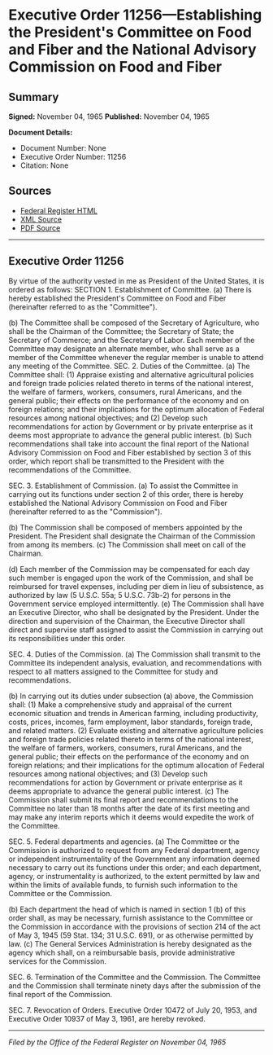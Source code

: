 # Executive Order 11256—Establishing the President's Committee on Food and Fiber and the National Advisory Commission on Food and Fiber

## Summary

**Signed:** November 04, 1965
**Published:** November 04, 1965

**Document Details:**
- Document Number: None
- Executive Order Number: 11256
- Citation: None

## Sources
- [Federal Register HTML](https://www.presidency.ucsb.edu/documents/executive-order-11256-establishing-the-presidents-committee-food-and-fiber-and-the)
- [XML Source](None)
- [PDF Source](None)

---

## Executive Order 11256

By virtue of the authority vested in me as President of the United States, it is ordered as follows:
SECTION 1. Establishment of Committee. (a) There is hereby established the President's Committee on Food and Fiber (hereinafter referred to as the "Committee").

(b) The Committee shall be composed of the Secretary of Agriculture, who shall be the Chairman of the Committee; the Secretary of State; the Secretary of Commerce; and the Secretary of Labor. Each member of the Committee may designate an alternate member, who shall serve as a member of the Committee whenever the regular member is unable to attend any meeting of the Committee.
SEC. 2. Duties of the Committee. (a) The Committee shall:
    (1) Appraise existing and alternative agricultural policies and foreign trade policies related thereto in terms of the national interest, the welfare of farmers, workers, consumers, rural Americans, and the general public; their effects on the performance of the economy and on foreign relations; and their implications for the optimum allocation of Federal resources among national objectives; and
    (2) Develop such recommendations for action by Government or by private enterprise as it deems most appropriate to advance the general public interest.
(b) Such recommendations shall take into account the final report of the National Advisory Commission on Food and Fiber established by section 3 of this order, which report shall be transmitted to the President with the recommendations of the Committee.

SEC. 3. Establishment of Commission. (a) To assist the Committee in carrying out its functions under section 2 of this order, there is hereby established the National Advisory Commission on Food and Fiber (hereinafter referred to as the "Commission").

(b) The Commission shall be composed of members appointed by the President. The President shall designate the Chairman of the Commission from among its members.
(c) The Commission shall meet on call of the Chairman.

(d) Each member of the Commission may be compensated for each day such member is engaged upon the work of the Commission, and shall be reimbursed for travel expenses, including per diem in lieu of subsistence, as authorized by law (5 U.S.C. 55a; 5 U.S.C. 73b-2) for persons in the Government service employed intermittently.
(e) The Commission shall have an Executive Director, who shall be designated by the President. Under the direction and supervision of the Chairman, the Executive Director shall direct and supervise staff assigned to assist the Commission in carrying out its responsibilities under this order.

SEC. 4. Duties of the Commission. (a) The Commission shall transmit to the Committee its independent analysis, evaluation, and recommendations with respect to all matters assigned to the Committee for study and recommendations.

(b) In carrying out its duties under subsection (a) above, the Commission shall:
    (1) Make a comprehensive study and appraisal of the current economic situation and trends in American farming, including productivity, costs, prices, incomes, farm employment, labor standards, foreign trade, and related matters.
    (2) Evaluate existing and alternative agriculture policies and foreign trade policies related thereto in terms of the national interest, the welfare of farmers, workers, consumers, rural Americans, and the general public; their effects on the performance of the economy and on foreign relations; and their implications for the optimum allocation of Federal resources among national objectives; and
    (3) Develop such recommendations for action by Government or private enterprise as it deems appropriate to advance the general public interest.
(c) The Commission shall submit its final report and recommendations to the Committee no later than 18 months after the date of its first meeting and may make any interim reports which it deems would expedite the work of the Committee.

SEC. 5. Federal departments and agencies. (a) The Committee or the Commission is authorized to request from any Federal department, agency or independent instrumentality of the Government any information deemed necessary to carry out its functions under this order; and each department, agency, or instrumentality is authorized, to the extent permitted by law and within the limits of available funds, to furnish such information to the Committee or the Commission.

(b) Each department the head of which is named in section 1 (b) of this order shall, as may be necessary, furnish assistance to the Committee or the Commission in accordance with the provisions of section 214 of the act of May 3, 1945 (59 Stat. 134; 31 U.S.C. 691), or as otherwise permitted by law.
(c) The General Services Administration is hereby designated as the agency which shall, on a reimbursable basis, provide administrative services for the Commission.

SEC. 6. Termination of the Committee and the Commission. The Committee and the Commission shall terminate ninety days after the submission of the final report of the Commission.

SEC. 7. Revocation of Orders. Executive Order 10472 of July 20, 1953, and Executive Order 10937 of May 3, 1961, are hereby revoked.

---

*Filed by the Office of the Federal Register on November 04, 1965*
